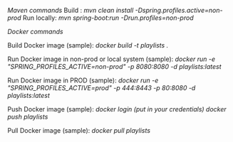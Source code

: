 *Maven commands*
Build : *mvn clean install -Dspring.profiles.active=non-prod*
Run locally: *mvn spring-boot:run -Drun.profiles=non-prod*


*Docker commands*

Build Docker image (sample): *docker build -t playlists .*

Run Docker image in non-prod or local system (sample): *docker run -e "SPRING_PROFILES_ACTIVE=non-prod" -p 8080:8080 -d playlists:latest*

Run Docker image in PROD (sample): *docker run -e "SPRING_PROFILES_ACTIVE=prod" -p 444:8443 -p 80:8080 -d playlists:latest*

Push Docker image (sample):
*docker login (put in your credentials)*
*docker push playlists*

Pull Docker image (sample):
*docker pull playlists*
